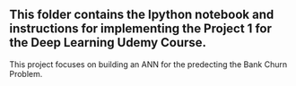 ## **This folder contains the Ipython notebook and instructions for implementing the Project 1 for the Deep Learning Udemy Course.**

 This project focuses on building an ANN for the predecting the Bank Churn Problem. 


